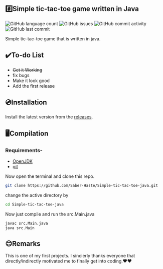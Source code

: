 ## #️⃣Simple tic-tac-toe game written in Java
<img alt="GitHub language count" src="https://img.shields.io/github/languages/count/Saber-Haste/Simple-tic-tac-toe-java"> <img alt="GitHub issues" src="https://img.shields.io/github/issues/Saber-Haste/Simple-tic-tac-toe-java"> <img alt="GitHub commit activity" src="https://img.shields.io/github/commit-activity/m/Saber-Haste/Simple-tic-tac-toe-java"> <img alt="GitHub last commit" src="https://img.shields.io/github/last-commit/Saber-Haste/Simple-tic-tac-toe-java">

Simple tic-tac-toe game that is written in java.

## ✔️To-do List
<ul>
<li><s>Get it Working</s></li>
<li>fix bugs</li>
<li>Make it look good</li>
<li>Add the first release</li>
</ul>

## 💿Installation
Install the latest version from the <a href="https://github.com/Saber-Haste/Simple-tic-tac-toe-java/releases" >releases</a>.

## 🖥️Compilation

### Requirements-
<ul>
<li> <a href="https://www.microsoft.com/openjdk" >OpenJDK</a> </li>
<li><a href="https://git-scm.com/downloads" >git</a></li>
</ul>

Now open the terminal and clone this repo.
 ```sh
 git clone https://github.com/Saber-Haste/Simple-tic-tac-toe-java.git
 ```
change the active directory by
 ```sh
 cd Simple-tic-tac-toe-java
 ```
Now just compile and run the src.Main.java
```sh
javac src.Main.java
java src.Main
```
## 😊Remarks
This is one of my first projects. I sincierly thanks everyone that directly/indirectly motivated me to finally get into coding.❤️❤️